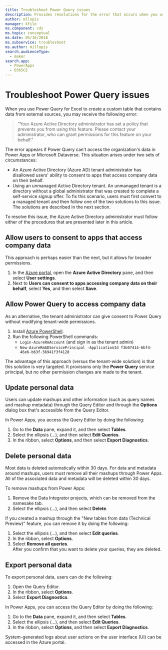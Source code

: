 ```yaml
---
title: Troubleshoot Power Query issues
description: Provides resolutions for the error that occurs when you use Power Query to create a custom table in Microsoft Dataverse.
author: mllopis
manager: kfile
ms.component: cds
ms.topic: conceptual
ms.date: 05/16/2018
ms.subservice: troubleshoot
ms.author: millopis
search.audienceType: 
  - maker
search.app: 
  - PowerApps
  - D365CE
---
```


# Troubleshoot Power Query issues

When you use Power Query for Excel to create a custom table that contains data from external sources, you may receive the following error:

> "Your Azure Active Directory administrator has set a policy that prevents you from using this feature. Please contact your administrator, who can grant permissions for this feature on your behalf."

The error appears if Power Query can't access the organization's data in Power Apps or Microsoft Dataverse. This situation arises under two sets of circumstances:

* An Azure Active Directory (Azure AD) tenant administrator has disallowed users' ability to consent to apps that access company data on their behalf.
* Using an unmanaged Active Directory tenant. An unmanaged tenant is a directory without a global administrator that was created to complete a self-service signup offer. To fix this scenario, users must first convert to a managed tenant and then follow one of the two solutions to this issue. The solutions are described in the next section.

To resolve this issue, the Azure Active Directory administrator must follow either of the procedures that are presented later in this article.

## Allow users to consent to apps that access company data

This approach is perhaps easier than the next, but it allows for broader permissions.

1. In the [Azure portal](https://portal.azure.com), open the **Azure Active Directory** pane, and then select **User settings**.
2. Next to **Users can consent to apps accessing company data on their behalf**, select **Yes**, and then select **Save**.

## Allow Power Query to access company data

As an alternative, the tenant administrator can give consent to Power Query without modifying tenant-wide permissions.

1. Install [Azure PowerShell](/powershell/azure/install-az-ps).
2. Run the following PowerShell commands:
   * `Login-AzureRmAccount` (and sign in as the tenant admin)
   * `New-AzureRmADServicePrincipal -ApplicationId f3b07414-6bf4-46e6-b63f-56941f3f4128`

The advantage of this approach (versus the tenant-wide solution) is that this solution is very targeted. It provisions only the **Power Query** service principal, but no other permission changes are made to the tenant.

## Update personal data

Users can update mashups and other information (such as query names and mashup metadata) through the Query Editor and through the **Options** dialog box that's accessible from the Query Editor.

In Power Apps, you access the Query Editor by doing the following:

1. Go to the **Data** pane, expand it, and then select **Tables**.
2. Select the ellipsis (...), and then select **Edit Queries**.
3. In the ribbon, select **Options**, and then select **Export Diagnostics**.

## Delete personal data

Most data is deleted automatically within 30 days. For data and metadata around mashups, users must remove all their mashups through Power Apps. All of the associated data and metadata will be deleted within 30 days.

To remove mashups from Power Apps:

1. Remove the Data Integrator projects, which can be removed from the namesake tab.
2. Select the ellipsis (...), and then select **Delete**.

If you created a mashup through the "New tables from data (Technical Preview)" feature, you can remove it by doing the following:

1. Select the ellipsis (...), and then select **Edit queries**.
2. In the ribbon, select **Options**.
3. Select **Remove all queries**.  
    After you confirm that you want to delete your queries, they are deleted.

## Export personal data

To export personal data, users can do the following:

1. Open the Query Editor.
2. In the ribbon, select **Options**.
3. Select **Export Diagnostics**.

In Power Apps, you can access the Query Editor by doing the following:

1. Go to the **Data** pane, expand it, and then select **Tables**.
2. Select the ellipsis (...), and then select **Edit Queries**.
3. In the ribbon, select **Options**, and then select **Export Diagnostics**.

System-generated logs about user actions on the user interface (UI) can be accessed in the Azure portal.
